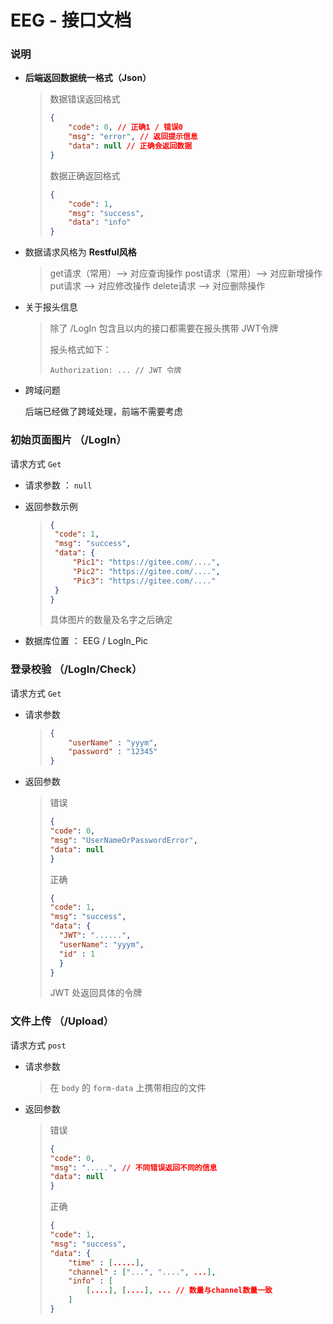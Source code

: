 # EEG - 接口文档

### 说明

* **后端返回数据统一格式（Json）**

  > 数据错误返回格式
  >
  > ```JSON
  > {
  >     "code": 0, // 正确1 / 错误0
  >     "msg": "error", // 返回提示信息
  >     "data": null // 正确会返回数据
  > }
  > ```
  >
  > 数据正确返回格式
  >
  > ```JSON
  > {
  >     "code": 1,
  >     "msg": "success",
  >     "data": "info"
  > }
  > ```



* 数据请求风格为 **Restful风格**

  > get请求（常用）—> 对应查询操作
  > post请求（常用）—> 对应新增操作
  > put请求 —> 对应修改操作
  > delete请求 —> 对应删除操作



* 关于报头信息

  > 除了 /LogIn 包含且以内的接口都需要在报头携带 JWT令牌
  >
  > 报头格式如下：
  >
  > ```
  > Authorization: ... // JWT 令牌
  > ```



* 跨域问题

  后端已经做了跨域处理，前端不需要考虑



### 初始页面图片 （/LogIn）

请求方式 `Get`

* 请求参数 ： `null`

* 返回参数示例

  > ```json
  > {
  >  "code": 1,
  >  "msg": "success",
  >  "data": {
  >      "Pic1": "https://gitee.com/....",
  >      "Pic2": "https://gitee.com/....",
  >      "Pic3": "https://gitee.com/...."
  >  }
  > }
  > ```
  >
  > 具体图片的数量及名字之后确定
  
* 数据库位置 ： EEG / LogIn_Pic



### 登录校验 （/LogIn/Check）

请求方式 `Get`

* 请求参数 

  > ```json
  > {
  >     "userName" : "yyym",
  >     "password" : "12345"
  > }
  > ```

* 返回参数

  > 错误
  >
  > ```json
  > {
  > "code": 0,
  > "msg": "UserNameOrPasswordError",
  > "data": null
  > }
  > ```
  >
  > 正确
  >
  > ```json
  > {
  > "code": 1,
  > "msg": "success",
  > "data": {
  >   "JWT": "......",
  >   "userName": "yyym",
  >   "id" : 1
  >   }
  > }
  > ```
  >
  > JWT 处返回具体的令牌





### 文件上传 （/Upload）

请求方式 `post`

* 请求参数

  > 在 `body` 的 `form-data` 上携带相应的文件

* 返回参数

  > 错误
  >
  > ```json
  > {
  > "code": 0,
  > "msg": ".....", // 不同错误返回不同的信息
  > "data": null
  > }
  > ```
  >
  > 正确
  >
  > ```json
  > {
  > "code": 1,
  > "msg": "success",
  > "data": {
  >     "time" : [.....],
  >     "channel" : ["...", "....", ...],
  >     "info" : [
  >      	[....], [....], ... // 数量与channel数量一致           
  >     ]
  > }
  > ```



